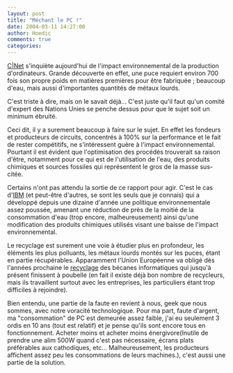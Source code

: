 ```yaml
---
layout: post
title: "Méchant le PC !"
date: 2004-03-11 14:27:00
author: Hoedic
comments: true
categories: 
---
```



[C|Net](http://news.com.com/2100-1001-964721.html) s'inquiète aujourd'hui de l'impact environnemental de la production d'ordinateurs. Grande découverte en effet, une puce requiert environ 700 fois son propre poids en matières premières pour être fabriquée ; beaucoup d'eau, mais aussi d'importantes quantités de métaux lourds.

C'est triste à dire, mais on le savait déjà... C'est juste qu'il faut qu'un comité d'expert des Nations Unies se penche dessus pour que le sujet soit un minimum ébruité.

Ceci dit, il y a surement beaucoup à faire sur le sujet. En effet les fondeurs et producteurs de circuits, concentrés à 100% sur la performance et le fait de rester compétitifs, ne s'intéressent guère à l'impact environnemental. Pourtant il est évident que l'optimisation des procédés trouverait sa raison d'être, notamment pour ce qui est de l'utilisation de l'eau, des produits chimiques et sources fossiles qui représentent le gros de la masse sus-citée.

Certains n'ont pas attendu la sortie de ce rapport pour agir. C'est le cas d'[IBM](http://www.ibm.com/ibm/environment/) (et peut-être d'autres, se sont les seuls que je connais) qui a développé depuis une dizaine d'année une politique environnementale assez poussée, amenant une réduction de près de la moitié de la consommation d'eau (trop encore, malheureusement) ainsi qu'une modification des produits chimiques utilisés visant une baisse de l'impact environnemental.

Le recyclage est surement une voie à étudier plus en profondeur, les éléments les plus polluants, les métaux lourds montés sur les puces, étant en partie récupérables. Apparamment l'Union Européenne va obligé dès l'années prochaine le [recyclage](http://www.matin.qc.ca/internet.php?article=20040308183828) des bécanes informatiques qui jusqu'à présent finissent à poubelle (en fait il existe déjà bon nombre de recycleurs, mais ils travaillent surtout avec les entreprises, les particuliers étant trop difficiles à rejoindre).

Bien entendu, une partie de la faute en revient à nous, geek que nous sommes, avec notre voracité technologique. Pour ma part, faute d'argent, ma "consommation" de PC est demeurée assez faible, j'ai eu seulement 3 ordis en 10 ans (tout est relatif) et je pense qu'ils sont encore tous en fonctionnement. Acheter moins et acheter moins énergivore(Inutile de prendre une alim 500W quand c'est pas nécessaire, écrans plats préférables aux cathodiques, etc... Malheureusement, les producteurs affichent assez peu les consommations de leurs machines.), c'est aussi une partie de la solution.